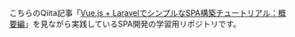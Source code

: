 こちらのQiita記事「[Vue.js + LaravelでシンプルなSPA構築チュートリアル：概要編](https://qiita.com/minato-naka/items/2d2def4d66ec88dc3ca2)」を見ながら実践しているSPA開発の学習用リポジトリです。